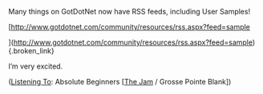 Many things on GotDotNet now have RSS feeds, including User Samples!

[http://www.gotdotnet.com/community/resources/rss.aspx?feed=sample
  
](http://www.gotdotnet.com/community/resources/rss.aspx?feed=sample){.broken_link} 

I&#8217;m very excited.

<div class="media">
  (<a href="http://msdn.microsoft.com/library/en-us/dncodefun/html/code4fun04252003.asp" class="broken_link">Listening To</a>: Absolute Beginners [<a href="http://www.windowsmedia.com/mg/search.asp?srch=The+Jam">The Jam</a> / Grosse Pointe Blank])
</div>